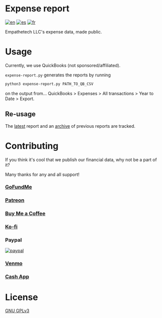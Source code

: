 # Expense report
[![en](https://img.shields.io/badge/lang-en-blue.svg)](https://github.com/Empathetech-LLC/expense-report/blob/main/README.md)
[![es](https://img.shields.io/badge/lang-es-red.svg)](https://github.com/Empathetech-LLC/expense-report/blob/main/README.es.md)
[![fr](https://img.shields.io/badge/lang-fr-white.svg)](https://github.com/Empathetech-LLC/expense-report/blob/main/README.fr.md)

Empathetech LLC's expense data, made public.

# Usage

Currently, we use QuickBooks (not sponsored/affiliated).

`expense-report.py` generates the reports by running

```bash
python3 expense-report.py PATH_TO_QB_CSV
```

on the output from... QuickBooks > Expenses > All transactions > Year to Date > Export.

## Re-usage

The [latest](./latest.csv) report and an [archive](./archive/) of previous reports are tracked.

# Contributing

If you think it's cool that we publish our financial data, why not be a part of it?

Many thanks for any and all support!

### [GoFundMe](https://gofund.me/c047d07e)

### [Patreon](https://patreon.com/empathetech)

### [Buy Me a Coffee](https://www.buymeacoffee.com/empathetech)

### [Ko-fi](https://ko-fi.com/empathetech)

### Paypal

[![paypal](https://www.paypalobjects.com/en_US/i/btn/btn_donateCC_LG.gif)](https://www.paypal.com/donate/?hosted_button_id=NGEL6AB5A6KNL)

### [Venmo](https://venmo.com/empathetech)

### [Cash App](https://cash.app/$empathetech)

# License

[GNU GPLv3](LICENSE)
